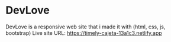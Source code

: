 # DevLove
DevLove is a responsive web site that i made it with (html, css,  js,  bootstrap)
Live site URL: https://timely-cajeta-13a1c3.netlify.app
